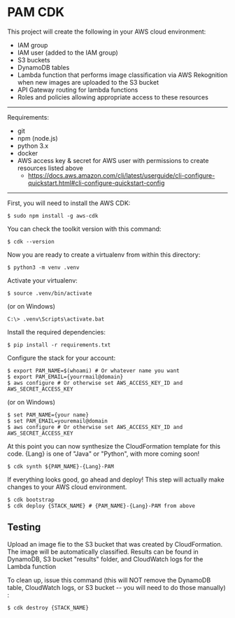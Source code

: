 # PAM CDK

This project will create the following in your AWS cloud environment:

- IAM group
- IAM user (added to the IAM group)
- S3 buckets
- DynamoDB tables
- Lambda function that performs image classification via AWS Rekognition when new images are uploaded to the S3 bucket
- API Gateway routing for lambda functions
- Roles and policies allowing appropriate access to these resources

---

Requirements:

- git
- npm (node.js)
- python 3.x
- docker
- AWS access key & secret for AWS user with permissions to create resources listed above
  - https://docs.aws.amazon.com/cli/latest/userguide/cli-configure-quickstart.html#cli-configure-quickstart-config

---

First, you will need to install the AWS CDK:

```
$ sudo npm install -g aws-cdk
```

You can check the toolkit version with this command:

```
$ cdk --version
```

Now you are ready to create a virtualenv from within this directory:

```
$ python3 -m venv .venv
```

Activate your virtualenv:

```
$ source .venv/bin/activate
```

(or on Windows)

```
C:\> .venv\Scripts\activate.bat
```

Install the required dependencies:

```
$ pip install -r requirements.txt
```

Configure the stack for your account:

```
$ export PAM_NAME=$(whoami) # Or whatever name you want
$ export PAM_EMAIL={yourrmail@domain}
$ aws configure # Or otherwise set AWS_ACCESS_KEY_ID and AWS_SECRET_ACCESS_KEY
```

(or on Windows)

```
$ set PAM_NAME={your name}
$ set PAM_EMAIL=youremail@domain
$ aws configure # Or otherwise set AWS_ACCESS_KEY_ID and AWS_SECRET_ACCESS_KEY
```

At this point you can now synthesize the CloudFormation template for this code.
{Lang} is one of "Java" or "Python", with more coming soon!

```
$ cdk synth ${PAM_NAME}-{Lang}-PAM
```

If everything looks good, go ahead and deploy! This step will actually make
changes to your AWS cloud environment.

```
$ cdk bootstrap
$ cdk deploy {STACK_NAME} # {PAM_NAME}-{Lang}-PAM from above
```

## Testing

Upload an image fie to the S3 bucket that was created by CloudFormation.
The image will be automatically classified.
Results can be found in DynamoDB, S3 bucket "results" folder, and CloudWatch logs for the Lambda function

To clean up, issue this command (this will NOT remove the DynamoDB
table, CloudWatch logs, or S3 bucket -- you will need to do those manually) :

```
$ cdk destroy {STACK_NAME}
```
